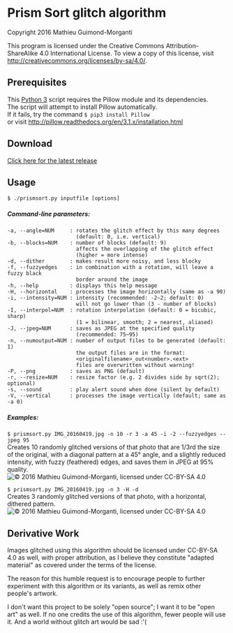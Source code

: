 # Prism Sort glitch algorithm
Copyright 2016 Mathieu Guimond-Morganti

This program is licensed under the Creative Commons Attribution-ShareAlike 4.0 International License.
To view a copy of this license, visit http://creativecommons.org/licenses/by-sa/4.0/.

## Prerequisites
This [Python 3](https://www.python.org/downloads/) script requires the Pillow module and its dependencies.  
The script will attempt to install Pillow automatically.  
If it fails, try the command `$ pip3 install Pillow`  
or visit http://pillow.readthedocs.org/en/3.1.x/installation.html  

## Download
[Click here for the latest release](https://github.com/guimondmm/prism-sort-glitch/releases)

## Usage
`$ ./prismsort.py inputfile [options]`

##### Command-line parameters:
```
-a, --angle=NUM     : rotates the glitch effect by this many degrees
                      (default: 0, i.e. vertical)
-b, --blocks=NUM    : number of blocks (default: 9)
                      affects the overlapping of the glitch effect
                      (higher = more intense)
-d, --dither        : makes result more noisy, and less blocky
-f, --fuzzyedges    : in combination with a rotation, will leave a fuzzy black
                      border around the image
-h, --help          : displays this help message
-H, --horizontal    : processes the image horizontally (same as -a 90)
-i, --intensity=NUM : intensity (recommended: -2~2; default: 0)
                      will not go lower than (3 - number of blocks)
-I, --interpol=NUM  : rotation interpolation (default: 0 = bicubic, sharp)
                      (1 = bilinear, smooth; 2 = nearest, aliased)
-J, --jpeg=NUM      : saves as JPEG at the specified quality
                      (recommended: 75~95)
-n, --numoutput=NUM : number of output files to be generated (default: 1)
                      the output files are in the format:
                      <originalfilename>_out<number>.<ext>
                      files are overwritten without warning!
-P, --png           : saves as PNG (default)
-r, --resize=NUM    : resize factor (e.g. 2 divides side by sqrt(2); optional)
-s, --sound         : play alert sound when done (silent by default)
-V, --vertical      : processes the image vertically (default; same as -a 0)  
```
##### Examples:
`$ prismsort.py IMG_20160419.jpg -n 10 -r 3 -a 45 -i -2 --fuzzyedges --jpeg 95`  
Creates 10 randomly glitched versions of that photo that are 1/3rd the size of the original, with a diagonal pattern at a 45° angle, and a slightly reduced intensity, with fuzzy (feathered) edges, and saves them in JPEG at 95% quality.
![© 2016 Mathieu Guimond-Morganti, licensed under CC-BY-SA 4.0](http://i.imgur.com/YqUpJrg.jpg)

`$ prismsort.py IMG_20160419.jpg -n 3 -H -d`  
Creates 3 randomly glitched versions of that photo, with a horizontal, dithered pattern.
![© 2016 Mathieu Guimond-Morganti, licensed under CC-BY-SA 4.0](http://i.imgur.com/4G3jSLf.png)

## Derivative Work

Images glitched using this algorithm should be licensed under CC-BY-SA 4.0 as well, with proper attribution, as I believe they constitute "adapted material" as covered under the terms of the license.

The reason for this humble request is to encourage people to further experiment with this algorithm or its variants, as well as remix other people's artwork.

I don't want this project to be solely "open source"; I want it to be "open art" as well.
If no one credits the use of this algorithm, fewer people will use it. And a world without glitch art would be sad :'(
